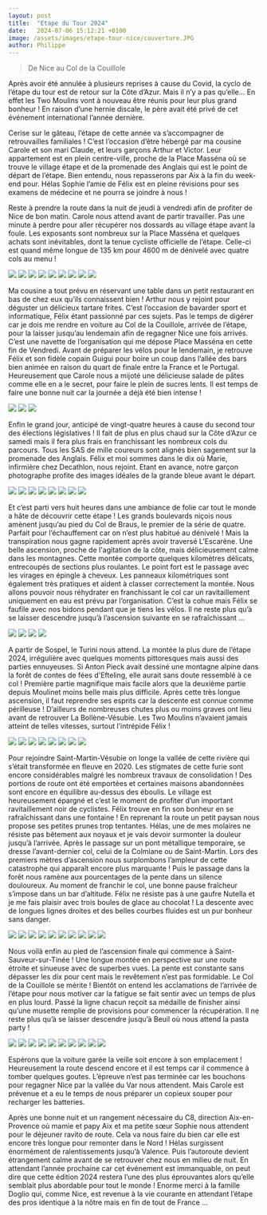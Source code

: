 ```yaml
---
layout: post
title:  "Etape du Tour 2024"
date:   2024-07-06 15:12:21 +0100
image: /assets/images/etape-tour-nice/couverture.JPG
author: Philippe
---
```


> De Nice au Col de la Couillole

Après avoir été annulée à plusieurs reprises à cause du Covid, la cyclo de l’étape du tour est de retour sur la Côte d’Azur. Mais il n’y a pas qu’elle... En effet les Two Moulins vont à nouveau être réunis pour leur plus grand bonheur ! En raison d’une hernie discale, le père avait été privé de cet événement international l’année dernière.

Cerise sur le gâteau, l’étape de cette année va s’accompagner de retrouvailles familiales ! C’est l’occasion d’être hébergé par ma cousine Carole et son mari Claude, et leurs garçons Arthur et Victor. Leur appartement est en plein centre-ville, proche de la Place Masséna où se trouve le village étape et de la promenade des Anglais qui est le point de départ de l’étape.
Bien entendu, nous repasserons par Aix à la fin du week-end pour. Hélas Sophie l’amie de Félix est en pleine révisions pour ses examens de médecine et ne pourra se joindre à nous !

Reste à prendre la route dans la nuit de jeudi à vendredi afin de profiter de Nice de bon matin. Carole nous attend avant de partir travailler. Pas une minute à perdre pour aller récupérer nos dossards au village étape avant la foule. Les exposants sont nombreux sur la Place Masséna et quelques achats sont inévitables, dont la tenue cycliste officielle de l’étape. Celle-ci est quand même longue de 135 km pour 4600 m de dénivelé avec quatre cols au menu !

<div class="gallery-box">
  <div class="gallery">
    <img src="/assets/images/etape-tour-nice/village4.jpeg">
    <img src="/assets/images/etape-tour-nice/village1.jpeg">
    <img src="/assets/images/etape-tour-nice/village5.jpeg">
    <img src="/assets/images/etape-tour-nice/village6-2.jpeg">
    <img src="/assets/images/etape-tour-nice/village7.jpeg">
    <img src="/assets/images/etape-tour-nice/village2.jpeg">
    <img src="/assets/images/etape-tour-nice/village8.jpeg">
    <img src="/assets/images/etape-tour-nice/village9.jpeg">
    <img src="/assets/images/etape-tour-nice/village3.jpeg">
  </div>
</div>

Ma cousine a tout prévu en réservant une table dans un petit restaurant en bas de chez eux qu’ils connaissent bien ! Arthur nous y rejoint pour déguster un délicieux tartare frites. C’est l’occasion de bavarder sport et informatique, Félix étant passionné par ces sujets. Pas le temps de digérer car je dois me rendre en voiture au Col de la Couillole, arrivée de l’étape, pour la laisser jusqu’au lendemain afin de regagner Nice une fois arrivés. C’est une navette de l’organisation qui me dépose Place Masséna en cette fin de Vendredi. Avant de préparer les vélos pour le lendemain, je retrouve Félix et son fidèle copain Guigui pour boire un coup dans l’allée des bars bien animée en raison du quart de finale entre la France et le Portugal. Heureusement que Carole nous a mijoté une délicieuse salade de pâtes comme elle en a le secret, pour faire le plein de sucres lents. Il est temps de faire une bonne nuit car la journée a déjà été bien intense !

<div class="gallery-box">
  <div class="gallery">
    <img src="/assets/images/etape-tour-nice/plage2.jpeg">
    <img src="/assets/images/etape-tour-nice/plage3.jpeg">
    <img src="/assets/images/etape-tour-nice/plage4.jpeg">
  </div>
</div>

Enfin le grand jour, anticipé de vingt-quatre heures à cause du second tour des élections législatives ! Il fait de plus en plus  chaud sur la Côte d’Azur ce samedi mais il fera plus frais en franchissant les nombreux cols du parcours. Tous les SAS de mille coureurs sont alignés bien sagement sur la promenade des Anglais. Félix et moi sommes dans le dix où Marie, infirmière chez Decathlon, nous rejoint. Etant en avance, notre garçon photographe profite des images idéales de la grande bleue avant le départ.

<div class="gallery-box">
  <div class="gallery">
    <img src="/assets/images/etape-tour-nice/depart1.jpeg">
    <img src="/assets/images/etape-tour-nice/depart2.jpeg">
    <img src="/assets/images/etape-tour-nice/depart3.jpeg">
    <img src="/assets/images/etape-tour-nice/depart4.jpeg">
    <img src="/assets/images/etape-tour-nice/depart5.jpeg">
    <img src="/assets/images/etape-tour-nice/depart6.jpeg">
    <img src="/assets/images/etape-tour-nice/depart7.jpeg">
    <img src="/assets/images/etape-tour-nice/depart8.jpeg">
  </div>
</div>

Et c’est parti vers huit heures dans une ambiance de folie car tout le monde a hâte de découvrir cette étape ! Les grands boulevards niçois nous amènent jusqu’au pied du Col de Braus, le premier de la série de quatre. Parfait pour l’échauffement car on n’est plus habitué au dénivelé ! Mais la transpiration nous gagne rapidement après avoir traversé L’Escarène. Une belle ascension, proche de l'agitation de la côte, mais délicieusement calme dans les montagnes. Cette montée comporte quelques kilomètres délicats, entrecoupés de sections plus roulantes. Le point fort est le passage avec les virages en épingle à cheveux. Les panneaux kilométriques sont également très pratiques et aident à classer correctement la montée. Nous allons pouvoir nous réhydrater en franchissant le col car un ravitaillement uniquement en eau est prévu par l’organisation. C’est la cohue mais Félix se faufile avec nos bidons pendant que je tiens les vélos. Il ne reste plus qu’à se laisser descendre jusqu’à l’ascension suivante en se rafraîchissant ...

<div class="gallery-box">
  <div class="gallery">
    <img src="/assets/images/etape-tour-nice/braus5.jpeg">
    <img src="/assets/images/etape-tour-nice/braus2.jpeg">
    <img src="/assets/images/etape-tour-nice/braus3.jpeg">
    <img src="/assets/images/etape-tour-nice/braus4.jpeg">
  </div>
</div>

A partir de Sospel, le Turini nous attend. La montée la plus dure de l’étape 2024, irrégulière avec quelques moments pittoresques mais aussi des parties ennuyeuses. Si Anton Pieck avait dessiné une montagne alpine dans la forêt de contes de fées d'Efteling, elle aurait sans doute ressemblé à ce col ! Première partie magnifique mais facile alors que la deuxième partie depuis Moulinet moins belle mais plus difficile. Après cette très longue ascension, il faut reprendre ses esprits car la descente est connue comme périlleuse ! D’ailleurs de nombreuses chutes plus ou moins graves ont lieu avant de retrouver La Bollène-Vésubie. Les Two Moulins n’avaient jamais atteint de telles vitesses, surtout l’intrépide Félix !

<div class="gallery-box">
  <div class="gallery">
    <img src="/assets/images/etape-tour-nice/turini7.jpeg">
    <img src="/assets/images/etape-tour-nice/turini8.jpeg">
    <img src="/assets/images/etape-tour-nice/turini1.jpeg">
    <img src="/assets/images/etape-tour-nice/turini2.jpeg">
    <img src="/assets/images/etape-tour-nice/turini3.jpeg">
    <img src="/assets/images/etape-tour-nice/turini4.jpeg">
    <img src="/assets/images/etape-tour-nice/turini5.jpeg">
    <img src="/assets/images/etape-tour-nice/turini6.jpeg">
  </div>
</div>


Pour rejoindre Saint-Martin-Vésubie on longe la vallée de cette rivière qui s’était transformée en fleuve en 2020. Les stigmates de cette furie sont encore considérables malgré les nombreux travaux de consolidation ! Des portions de route ont été emportées et certaines maisons abandonnées sont encore en équilibre au-dessus des éboulis. Le village est heureusement épargné et c’est le moment de profiter d’un important ravitaillement noir de cyclistes. Félix trouve en fin son bonheur en se rafraîchissant dans une fontaine ! En reprenant la route un petit paysan nous propose ses petites prunes trop tentantes. Hélas, une de mes molaires ne résiste pas bêtement aux noyaux et je vais devoir surmonter la douleur jusqu’à l’arrivée. Après le passage sur un pont métallique temporaire, se dresse l’avant-dernier col, celui de la Colmiane ou de Saint-Martin. Lors des premiers mètres d’ascension nous surplombons l’ampleur de cette catastrophe qui apparaît encore plus marquante ! Puis le passage dans la forêt nous ramène aux pourcentages de la pente dans un silence douloureux. Au moment de franchir le col, une bonne pause fraîcheur s’impose dans un bar d’altitude. Félix ne résiste pas à une gaufre Nutella et je me fais plaisir avec trois boules de glace au chocolat ! La descente avec de longues lignes droites et des belles courbes fluides est un pur bonheur sans danger.

<div class="gallery-box">
  <div class="gallery">
    <img src="/assets/images/etape-tour-nice/colmiane11.jpeg">
    <img src="/assets/images/etape-tour-nice/colmiane2.jpeg">
    <img src="/assets/images/etape-tour-nice/colmiane3.jpeg">
    <img src="/assets/images/etape-tour-nice/colmiane4.jpeg">
    <img src="/assets/images/etape-tour-nice/colmiane5.jpeg">
    <img src="/assets/images/etape-tour-nice/colmiane6.jpeg">
    <img src="/assets/images/etape-tour-nice/colmiane7.jpeg">
    <img src="/assets/images/etape-tour-nice/colmiane8.jpeg">
    <img src="/assets/images/etape-tour-nice/colmiane9.jpeg">
    <img src="/assets/images/etape-tour-nice/colmiane10.jpeg">
  </div>
</div>

Nous voilà enfin au pied de l’ascension finale qui commence à Saint-Sauveur-sur-Tinée ! Une longue montée en perspective sur une route étroite et sinueuse avec de superbes vues. La pente est constante sans dépasser les dix pour cent mais le revêtement n’est pas formidable. Le Col de la Couillole se mérite ! Bientôt on entend les acclamations de l’arrivée de l’étape pour nous motiver car la fatigue se fait sentir avec un temps de plus en plus lourd. Passé la ligne chacun reçoit sa médaille de finisher ainsi qu’une musette remplie de provisions pour commencer la récupération. Il ne reste plus qu’à se laisser descendre jusqu’à Beuil où nous attend la pasta party !

<div class="gallery-box">
  <div class="gallery">
    <img src="/assets/images/etape-tour-nice/couillole1.jpeg">
    <img src="/assets/images/etape-tour-nice/couillole9.jpeg">
    <img src="/assets/images/etape-tour-nice/couillole2.jpeg">
    <img src="/assets/images/etape-tour-nice/couillole10.jpeg">
    <img src="/assets/images/etape-tour-nice/couillole3.jpeg">
    <img src="/assets/images/etape-tour-nice/couillole4.jpeg">
    <img src="/assets/images/etape-tour-nice/couillole5.jpeg">
    <img src="/assets/images/etape-tour-nice/couillole6.jpeg">
    <img src="/assets/images/etape-tour-nice/couillole7.jpeg">
    <img src="/assets/images/etape-tour-nice/couillole8.jpeg">
  </div>
</div>

<center><div class="strava-embed-placeholder" data-embed-type="activity" data-embed-id="11824064538" data-style="standard"></div><script src="https://strava-embeds.com/embed.js"></script></center>

Espérons que la voiture garée la veille soit encore à son emplacement ! Heureusement la route descend encore et il est temps car il commence à tomber quelques goutes. L’épreuve n’est pas terminée car les bouchons pour regagner Nice par la vallée du Var nous attendent. Mais Carole est prévenue et a eu le temps de nous préparer un copieux souper pour recharger les batteries.

Après une bonne nuit et un rangement nécessaire du C8, direction Aix-en-Provence où mamie et papy Aix et ma petite sœur Sophie nous attendent pour le déjeuner ravito de route. Cela va nous faire du bien car elle est encore très longue pour remonter dans le Nord ! Hélas surgissent énormément de ralentissements jusqu’à Valence. Puis l’autoroute devient étrangement calme avant de se retrouver chez nous en milieu de nuit. En attendant l’année prochaine car cet événement est immanquable, on peut dire que cette édition 2024 restera l’une des plus éprouvantes alors qu’elle semblait plus abordable pour tout le monde ! Enorme merci à la famille Doglio qui, comme Nice, est revenue à la vie courante en attendant l’étape des pros identique à la nôtre mais en fin de tout de France ...